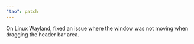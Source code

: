 ```yaml
---
"tao": patch
---
```


On Linux Wayland, fixed an issue where the window was not moving when dragging the header bar area.